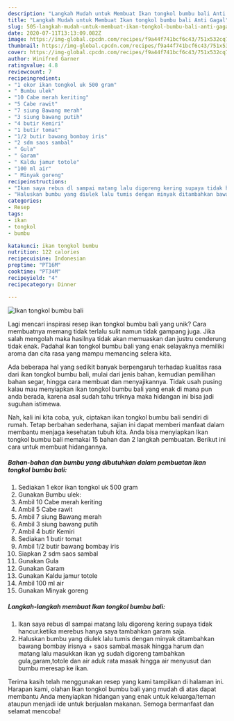 ```yaml
---
description: "Langkah Mudah untuk Membuat Ikan tongkol bumbu bali Anti Gagal"
title: "Langkah Mudah untuk Membuat Ikan tongkol bumbu bali Anti Gagal"
slug: 505-langkah-mudah-untuk-membuat-ikan-tongkol-bumbu-bali-anti-gagal
date: 2020-07-11T13:13:09.082Z
image: https://img-global.cpcdn.com/recipes/f9a44f741bcf6c43/751x532cq70/ikan-tongkol-bumbu-bali-foto-resep-utama.jpg
thumbnail: https://img-global.cpcdn.com/recipes/f9a44f741bcf6c43/751x532cq70/ikan-tongkol-bumbu-bali-foto-resep-utama.jpg
cover: https://img-global.cpcdn.com/recipes/f9a44f741bcf6c43/751x532cq70/ikan-tongkol-bumbu-bali-foto-resep-utama.jpg
author: Winifred Garner
ratingvalue: 4.8
reviewcount: 7
recipeingredient:
- "1 ekor ikan tongkol uk 500 gram"
- " Bumbu ulek"
- "10 Cabe merah keriting"
- "5 Cabe rawit"
- "7 siung Bawang merah"
- "3 siung bawang putih"
- "4 butir Kemiri"
- "1 butir tomat"
- "1/2 butir bawang bombay iris"
- "2 sdm saos sambal"
- " Gula"
- " Garam"
- " Kaldu jamur totole"
- "100 ml air"
- " Minyak goreng"
recipeinstructions:
- "Ikan saya rebus dl sampai matang lalu digoreng kering supaya tidak hancur.ketika merebus hanya saya tambahkan garam saja."
- "Haluskan bumbu yang diulek lalu tumis dengan minyak ditambahkan bawang bombay irisnya + saos sambal.masak hingga harum dan matang lalu masukkan ikan yg sudah digoreng tambahkan gula,garam,totole dan air aduk rata masak hingga air menyusut dan bumbu meresap ke ikan."
categories:
- Resep
tags:
- ikan
- tongkol
- bumbu

katakunci: ikan tongkol bumbu 
nutrition: 122 calories
recipecuisine: Indonesian
preptime: "PT16M"
cooktime: "PT34M"
recipeyield: "4"
recipecategory: Dinner

---
```



![Ikan tongkol bumbu bali](https://img-global.cpcdn.com/recipes/f9a44f741bcf6c43/751x532cq70/ikan-tongkol-bumbu-bali-foto-resep-utama.jpg)

Lagi mencari inspirasi resep ikan tongkol bumbu bali yang unik? Cara membuatnya memang tidak terlalu sulit namun tidak gampang juga. Jika salah mengolah maka hasilnya tidak akan memuaskan dan justru cenderung tidak enak. Padahal ikan tongkol bumbu bali yang enak selayaknya memiliki aroma dan cita rasa yang mampu memancing selera kita.

Ada beberapa hal yang sedikit banyak berpengaruh terhadap kualitas rasa dari ikan tongkol bumbu bali, mulai dari jenis bahan, kemudian pemilihan bahan segar, hingga cara membuat dan menyajikannya. Tidak usah pusing kalau mau menyiapkan ikan tongkol bumbu bali yang enak di mana pun anda berada, karena asal sudah tahu triknya maka hidangan ini bisa jadi suguhan istimewa.




Nah, kali ini kita coba, yuk, ciptakan ikan tongkol bumbu bali sendiri di rumah. Tetap berbahan sederhana, sajian ini dapat memberi manfaat dalam membantu menjaga kesehatan tubuh kita. Anda bisa menyiapkan Ikan tongkol bumbu bali memakai 15 bahan dan 2 langkah pembuatan. Berikut ini cara untuk membuat hidangannya.

<!--inarticleads1-->

##### Bahan-bahan dan bumbu yang dibutuhkan dalam pembuatan Ikan tongkol bumbu bali:

1. Sediakan 1 ekor ikan tongkol uk 500 gram
1. Gunakan  Bumbu ulek:
1. Ambil 10 Cabe merah keriting
1. Ambil 5 Cabe rawit
1. Ambil 7 siung Bawang merah
1. Ambil 3 siung bawang putih
1. Ambil 4 butir Kemiri
1. Sediakan 1 butir tomat
1. Ambil 1/2 butir bawang bombay iris
1. Siapkan 2 sdm saos sambal
1. Gunakan  Gula
1. Gunakan  Garam
1. Gunakan  Kaldu jamur totole
1. Ambil 100 ml air
1. Gunakan  Minyak goreng




<!--inarticleads2-->

##### Langkah-langkah membuat Ikan tongkol bumbu bali:

1. Ikan saya rebus dl sampai matang lalu digoreng kering supaya tidak hancur.ketika merebus hanya saya tambahkan garam saja.
1. Haluskan bumbu yang diulek lalu tumis dengan minyak ditambahkan bawang bombay irisnya + saos sambal.masak hingga harum dan matang lalu masukkan ikan yg sudah digoreng tambahkan gula,garam,totole dan air aduk rata masak hingga air menyusut dan bumbu meresap ke ikan.




Terima kasih telah menggunakan resep yang kami tampilkan di halaman ini. Harapan kami, olahan Ikan tongkol bumbu bali yang mudah di atas dapat membantu Anda menyiapkan hidangan yang enak untuk keluarga/teman ataupun menjadi ide untuk berjualan makanan. Semoga bermanfaat dan selamat mencoba!
